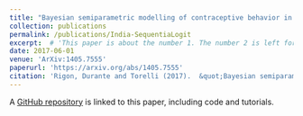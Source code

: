 ```yaml
---
title: "Bayesian semiparametric modelling of contraceptive behavior in India via sequential logistic regressions"
collection: publications
permalink: /publications/India-SequentiaLogit
excerpt:  # 'This paper is about the number 1. The number 2 is left for future work.'
date: 2017-06-01
venue: 'ArXiv:1405.7555'
paperurl: 'https://arxiv.org/abs/1405.7555'
citation: 'Rigon, Durante and Torelli (2017).  &quot;Bayesian semiparametric modelling of contraceptive behavior in India via sequential logistic regressions.&quot; <i>Accepted for publication</i>.'
---
```


A [GitHub repository](https://github.com/tommasorigon/India-SequentiaLogit) is linked to this paper, including code and tutorials.
